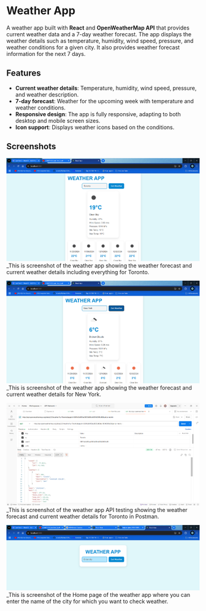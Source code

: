 # Weather App

A weather app built with **React** and **OpenWeatherMap API** that provides current weather data and a 7-day weather forecast. The app displays the weather details such as temperature, humidity, wind speed, pressure, and weather conditions for a given city. It also provides weather forecast information for the next 7 days.

## Features
- **Current weather details**: Temperature, humidity, wind speed, pressure, and weather description.
- **7-day forecast**: Weather for the upcoming week with temperature and weather conditions.
- **Responsive design**: The app is fully responsive, adapting to both desktop and mobile screen sizes.
- **Icon support**: Displays weather icons based on the conditions.

## Screenshots
![Weather App Screenshot](/screenshots/WeatherApp_Toronto.png)  
_This is screenshot of the weather app showing the weather forecast and current weather details including everything for Toronto.

![Weather App Screenshot](/screenshots/WeatherAppNYC.png)
_This is screenshot of the weather app showing the weather forecast and current weather details for New York.

![Weather App Screenshot](/screenshots/Postman.png)
_This is screenshot of the weather app API testing showing the weather forecast and current weather details for Toronto in Postman.

![Weather App Screenshot](/screenshots/Homepage.png)
_This is screenshot of the Home page of the weather app where you can enter the name of the city for which you want to check weather.